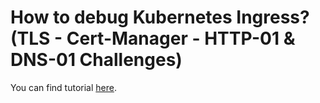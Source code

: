 # How to debug Kubernetes Ingress? (TLS - Cert-Manager - HTTP-01 & DNS-01 Challenges)

You can find tutorial [here](https://youtu.be/DJ2sa49iEKo).
